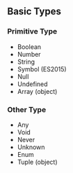 ## Basic Types

### Primitive Type
* Boolean
* Number
* String
* Symbol (ES2015)
* Null
* Undefined
* Array (object)

### Other Type
* Any
* Void
* Never
* Unknown
* Enum
* Tuple (object)